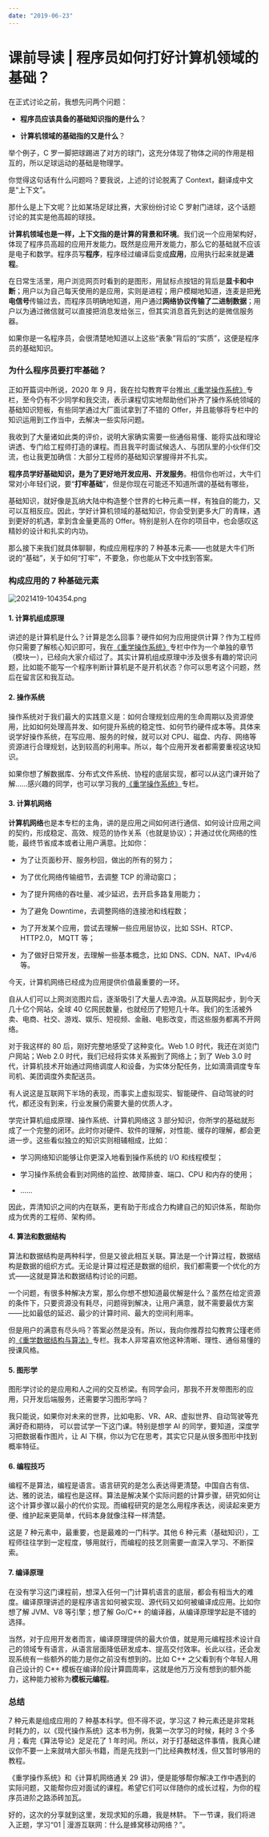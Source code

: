 ```yaml
---
date: "2019-06-23"
---  
```

      
# 课前导读 | 程序员如何打好计算机领域的基础？
在正式讨论之前，我想先问两个问题：

* **程序员应该具备的基础知识指的是什么**？

* **计算机领域的基础指的又是什么**？

举个例子，C 罗一脚把球踢进了对方的球门，这充分体现了物体之间的作用是相互的，所以足球运动的基础是物理学。

你觉得这句话有什么问题吗？要我说，上述的讨论脱离了 Context，翻译成中文是“上下文”。

那什么是上下文呢？比如某场足球比赛，大家纷纷讨论 C 罗射门进球，这个话题讨论的其实是他高超的球技。

**计算机领域也是一样，上下文指的是计算的背景和环境**。我们说一个应用架构好，体现了程序员高超的应用开发能力。既然是应用开发能力，那么它的基础就不应该是电子和数学。程序员写**程序**，程序经过编译后变成**应用**，应用执行起来就是**进程**。

在日常生活里，用户浏览网页时看到的是图形，用鼠标点按钮的背后是**显卡和中断**；用户以为自己每天使用的是应用，实则是进程；用户模糊地知道，连麦是把**光电信号**传输过去，而程序员明确地知道，用户通过**网络协议传输了二进制数据**；用户以为通过微信就可以直接把消息发给张三，但其实消息首先到达的是微信服务器。

如果你是一名程序员，会很清楚地知道以上这些“表象”背后的“实质”，这便是程序员的基础知识。

### 为什么程序员要打牢基础？

正如开篇词中所说，2020 年 9 月，我在拉勾教育平台推出[《重学操作系统》](https://shenceyun.lagou.com/t/Axo?fileGuid=xxQTRXtVcqtHK6j8)专栏，至今仍有不少同学和我交流，表示课程切实地帮助他们补齐了操作系统领域的基础知识短板，有些同学通过大厂面试拿到了不错的 Offer，并且能够将专栏中的知识运用到工作当中，去解决一些实际问题。

我收到了大量诸如此类的评价，说明大家确实需要一些通俗易懂、能将实战和理论讲透、专门给工程师打造的课程。而且我平时面试候选人、与团队里的小伙伴们交流，也让我更加确信：大部分工程师的基础知识掌握得并不扎实。

**程序员学好基础知识，是为了更好地开发应用、开发服务**。相信你也听过，大牛们常对小年轻们说，要“**打牢基础**”，但是你现在可能还不知道所谓的基础有哪些，

基础知识，就好像是瓦纳大陆中构造整个世界的七种元素一样，有独自的能力，又可以互相反应。因此，学好计算机领域的基础知识，你会受到更多大厂的青睐，遇到更好的机遇，拿到含金量更高的 Offer。特别是别人在你的项目中，也会感叹这精妙的设计和扎实的内功。

那么接下来我们就具体聊聊，构成应用程序的 7 种基本元素——也就是大牛们所说的“基础”，关于如何“打牢”，不要急，你也能从下文中找到答案。

### 构成应用的 7 种基础元素

![2021419-104354.png](./httpss0lgstaticcomiimage6M0139CFCioPOWB87oeACgMQAAC_jD-PExg613.png)

#### 1\. 计算机组成原理

讲述的是计算机是什么？计算是怎么回事？硬件如何为应用提供计算？作为工程师你只需要了解核心知识即可，我在[《重学操作系统》](https://shenceyun.lagou.com/t/Axo?fileGuid=xxQTRXtVcqtHK6j8)专栏中作为一个单独的章节（模块一），已经向大家介绍过了。其实计算机组成原理中涉及很多有趣的常识问题，比如能不能写一个程序判断计算机是不是开机状态？你可以思考这个问题，然后在留言区和我互动。

#### 2\. 操作系统

操作系统对于我们最大的实践意义是：如何合理规划应用的生命周期以及资源使用，比如如何处理高并发、如何提升系统的稳定性、如何节约硬件成本等。具体来说学好操作系统，在写应用、服务的时候，就可以对 CPU、磁盘、内存、网络等资源进行合理规划，达到较高的利用率。所以，每个应用开发者都需要重视这块知识。

如果你想了解数据库、分布式文件系统、协程的底层实现，都可以从这门课开始了解……感兴趣的同学，也可以学习我的[《重学操作系统》](https://shenceyun.lagou.com/t/Axo?fileGuid=xxQTRXtVcqtHK6j8)专栏。

#### 3\. 计算机网络

**计算机网络**也是本专栏的主角，讲的是应用之间如何进行通信、如何设计应用之间的契约，形成稳定、高效、规范的协作关系（也就是协议）；并通过优化网络的性能，最终节省成本或者让用户满意。比如你：

* 为了让页面秒开、服务秒回，做出的所有的努力；

* 为了优化网络传输细节，去调整 TCP 的滑动窗口；

* 为了提升网络的吞吐量、减少延迟，去开启多路复用能力；

* 为了避免 Downtime，去调整网络的连接池和线程数；

* 为了开发某个应用，尝试去理解一些应用层协议，比如 SSH、RTCP、HTTP2.0， MQTT 等；

* 为了做好日常开发，去理解一些基本概念，比如 DNS、CDN、NAT、IPv4/6 等。

今天，计算机网络已经成为应用提供价值最重要的一环。

自从人们可以上网浏览图片后，逐渐吸引了大量人去冲浪。从互联网起步，到今天几十亿个网站，全球 40 亿网民数量，也就经历了短短几十年。我们的生活被外卖、电商、社交、游戏、娱乐、短视频、金融、电影改变，而这些服务都离不开网络。

对于我这样的 80 后，刚好完整地感受了这种变化。Web 1.0 时代，我还在浏览门户网站；Web 2.0 时代，我们已经将实体关系搬到了网络上；到了 Web 3.0 时代，计算机技术开始通过网络调度人和设备，为实体分配任务，比如滴滴调度专车司机、美团调度外卖配送员。

有人说这是互联网下半场的表现，而事实上虚拟现实、智能硬件、自动驾驶的时代，都还没有到来，行业发展仍需要大量的优质人才。

学完计算机组成原理、操作系统、计算机网络这 3 部分知识，你所学的基础就形成了一个完整的闭环。此时你对硬件、软件的理解，对性能、缓存的理解，都会更进一步。这些看似独立的知识实则相辅相成，比如：

* 学习网络知识能够让你更深入地看到操作系统的 I/O 和线程模型；

* 学习操作系统会看到对网络的监控、故障排查、端口、CPU 和内存的使用；

* ……

因此，弄清知识之间的内在联系，更有助于形成合力构建自己的知识体系，帮助你成为优秀的工程师、架构师。

#### 4\. 算法和数据结构

算法和数据结构是两种科学，但是又彼此相互关联。算法是一个计算过程，数据结构是数据的组织方式。无论是计算过程还是数据的组织，我们都需要一个优化的方式——这就是算法和数据结构讨论的问题。

一个问题，有很多种解决方案，那么你想不想知道最优解是什么？虽然在给定资源的条件下，只要资源没有耗尽，问题得到解决，让用户满意，就不需要最优方案——比如最低的延迟、最少的计算时间、最大的空间利用率。

但是用户的满意有尽头吗？答案必然是没有。所以，我向你推荐拉勾教育公瑾老师的[《重学数据结构与算法》](https://shenceyun.lagou.com/t/Bxo?fileGuid=xxQTRXtVcqtHK6j8)专栏。我本人非常喜欢他这种清晰、理性、通俗易懂的授课风格。

#### 5\. 图形学

图形学讨论的是应用和人之间的交互桥梁。有同学会问，那我不开发带图形的应用，只开发后端服务，还需要学习图形学吗？

我只能说，如果你对未来的世界，比如电影、VR、AR、虚拟世界、自动驾驶等充满好奇和期待， 可以尝试学一下这门课。特别是想学 AI 的同学，要知道，深度学习把数据看作图片，让 AI 下棋，你以为它在思考，其实它只是从很多图形中找到概率特征。

#### 6\. 编程技巧

编程不是算法，编程是语言。语言研究的是怎么表达得更清楚。中国自古有信、达、雅的说法，编程也是这样。算法是解决某个实际问题的计算步骤，研究如何让这个计算步骤以最小的代价实现。而编程研究的是怎么用程序表达，阅读起来更方便、维护起来更简单，代码本身就像注释一样清楚。

这是 7 种元素中，最重要，也是最难的一门科学。其他 6 种元素（基础知识），工程师往往学到一定程度，够用就行，而编程的技艺则需要一直深入学习、不断探索。

#### 7\. 编译原理

在没有学习这门课程前，想深入任何一门计算机语言的底层，都会有相当大的难度。编译原理讲述的是程序语言如何被实现、源代码又如何被编译成应用。比如你想了解 JVM、V8 等引擎；想了解 Go/C++ 的编译器，从编译原理学起是不错的选择。

当然，对于应用开发者而言，编译原理提供的最大价值，就是用元编程技术设计自己的领域专有语言，从语言层面降低研发成本、提高交付效率。长此以往，还会发现系统有一些额外的能力是你之前没有想到的。比如 C++ 之父看到有个年轻人用自己设计的 C++ 模板在编译阶段计算圆周率，这就是他万万没有想到的额外能力，这种能力被称为**模板元编程**。

### 总结

7 种元素是组成应用的 7 种基本科学。但不得不说，学习这 7 种元素还是非常耗时耗力的，以《现代操作系统》这本书为例，我第一次学习的时候，耗时 3 个多月；看完《算法导论》足足花了 1 年时间。所以，对于打基础这件事情，我真心建议你不要一上来就啃大部头书籍，而是先找到一门比经典教材浅，但又暂时够用的教程。

《重学操作系统》和《计算机网络通关 29 讲》，便是能够帮你解决工作中遇到的实际问题，又能帮你应对面试的课程。希望它们可以伴随你的成长过程，为你的程序员进阶之路添砖加瓦。

好的，这次的分享就到这里，发现求知的乐趣，我是林䭽。 下一节课，我们将进入正题，学习“01 | 漫游互联网：什么是蜂窝移动网络？”。